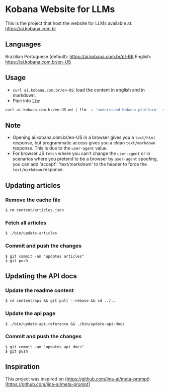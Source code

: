 # Kobana Website for LLMs

This is the project that host the website for LLMs available at: https://ai.kobana.com.br

## Languages

Brazilian Portuguese (default): https://ai.kobana.com.br/pt-BR
English: https://ai.kobana.com.br/en-US

## Usage
- `curl ai.kobana.com.br/en-US`: load the content in english and in markdown.
- Pipe into [`llm`](https://github.com/simonw/llm):
```bash
curl ai.kobana.com.br/en-US.md | llm -s 'understand Kobana platform' -m claude-3.5-sonnet
```

## Note
- Opening ai.kobana.com.br/en-US in a browser gives you a `text/html` response, but programmatic access gives you a clean `text/markdown` response. This is due to the `user-agent` value.
- For browser JS `fetch` where you can't change the `user-agent` or in scenarios where you pretend to be a browser by `user-agent` spoofing, you can add 'accept': 'text/markdown' to the header to force the `text/markdown` response.

## Updating articles

### Remove the cache file

    $ rm content/articles.json

### Fetch all articles

    $ ./bin/update-articles

### Commit and push the changes

    $ git commit -am "updates articles"
    $ git push

## Updating the API docs

### Update the readme content

    $ cd content/api && git pull --rebase && cd ../..

### Update the api page

    $ ./bin/update-api-reference && ./bin/update-api-docs

### Commit and push the changes

    $ git commit -am "updates api docs"
    $ git push

## Inspiration

This project was inspired on (https://github.com/jina-ai/meta-prompt)[https://github.com/jina-ai/meta-prompt]
